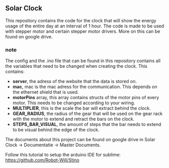 ## Solar Clock

This repository contains the code for the clock that will show the energy usage of the entire day at an interval of 1 hour. The code is made to be used with stepper motor and certain stepper motor drivers. More on this can be found on google drive.

### note

The config and the .ino file that can be found in this repository contains all the variables that need to be changed when creating the clock. This contains:

- **server**, the adress of the website that the data is stored on.
- **mac**, mac is the mac adress for the communication. This depends on the ethernet shield that is used.
- **motorPins** array, this array contains structs of the motor pins of every motor. This needs to be changed according to your wiring.
- **MULTIPLIER**, this is the scale the bar will extract behind the clock. 
- **GEAR_RADIUS**, the radius of the gear that will be used on the gear rack with the motor to extend and retract the bars on the clock.
- **STEPS_BAR_VISUAL**, the amount of steps that the bar needs to extend to be visual behind the edge of the clock.


The documents about this project can be found on google drive in Solar Clock -> Documentatie -> Master Documents.

Follow this tutorial to setup the arduino IDE for sublime:
https://github.com/Robot-Will/Stino 
